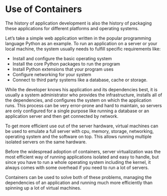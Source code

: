 # Use of Containers

The history of application development is also the history of packaging these applications for different platforms and operating systems.

Let’s take a simple web application written in the popular programming language Python as an example. To run an application on a server or your local machine, the system usually needs to fulfill specific requirements like:

-   Install and configure the basic operating system
-   Install the core Python packages to run the program
-   Install Python extensions that your program uses
-   Configure networking for your system
-   Connect to third party systems like a database, cache or storage.

While the developer knows his application and its dependencies best, it is usually a system administrator who provides the infrastructure, installs all of the dependencies, and configures the system on which the application runs. This process can be very error-prone and hard to maintain, so servers are only configured for a single purpose like running a database or an application server and then get connected by network.

To get more efficient use out of the server hardware, virtual machines can be used to emulate a full server with cpu, memory, storage, networking, operating system and the software on top. This allows running multiple isolated servers on the same hardware.

Before the widespread adoption of containers, server virtualization was the most efficient way of running applications isolated and easy to handle, but since you have to run a whole operating system including the kernel, it always comes with some overhead if you need to run a lot of servers.

Containers can be used to solve both of these problems, managing the dependencies of an application and running much more efficiently than spinning up a lot of virtual machines.